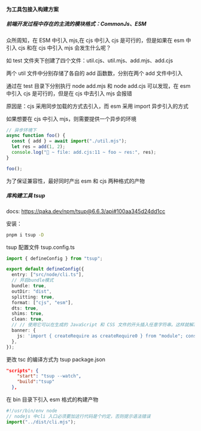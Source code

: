 #### 为工具包接入构建方案

##### 前端开发过程中存在的主流的模块格式：CommonJs、ESM

众所周知，在 ESM 中引入 mjs,在 cjs 中引入 cjs 是可行的，但是如果在 esm 中引入 cjs 和在 cjs 中引入 mjs 会发生什么呢？

如 test 文件夹下创建了四个文件：util.cjs、util.mjs、add.mjs、add.cjs

两个 util 文件中分别存储了各自的 add 函数数，分别在两个 add 文件中引入

通过在 test 目录下分别执行 node add.mjs 和 node add.cjs 可以发现，在 esm 中引入 cjs 是可行的，但是在 cjs 中去引入 mjs 会报错

原因是：cjs 采用同步加载的方式去引入，而 esm 采用 import 异步引入的方式

如果想要在 cjs 中引入 mjs，则需要提供一个异步的环境

```js
// 异步环境下
async function foo() {
  const { add } = await import("./util.mjs");
  let res = add(1, 2);
  console.log("🚀 ~ file: add.cjs:11 ~ foo ~ res:", res);
}

foo();
```

为了保证兼容性，最好同时产出 esm 和 cjs 两种格式的产物

##### 库构建工具 tsup

docs:
https://paka.dev/npm/tsup@6.6.3/api#100aa345d24dd1cc

安装：

```bash
pnpm i tsup -D
```

tsup 配置文件
tsup.config.ts

```ts
import { defineConfig } from "tsup";

export default defineConfig({
  entry: ["src/node/cli.ts"],
  // 开启bundle模式
  bundle: true,
  outDir: "dist",
  splitting: true,
  format: ["cjs", "esm"],
  dts: true,
  shims: true,
  clean: true,
  // // 使用它可以在生成的 JavaScript 和 CSS 文件的开头插入任意字符串。这样就解决了 throw new Error('Dynamic require of "' + x + '" is not supported');报错问题
  banner: {
    js: 'import { createRequire as createRequire0 } from "module"; const require = createRequire0(import.meta.url);',
  },
});
```

更改 tsc 的编译方式为 tsup
package.json

```json
"scripts": {
    "start": "tsup --watch",
    "build":"tsup"
  },
```

在 bin 目录下引入 esm 格式的构建产物

```js
#!/usr/bin/env node
// nodejs 中cli 入口必须要加这行代码是个约定，否则提示语法错误
import("../dist/cli.mjs");
```
